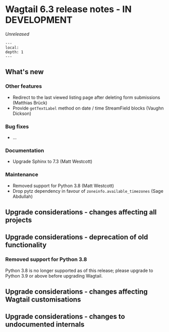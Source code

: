 # Wagtail 6.3 release notes - IN DEVELOPMENT

_Unreleased_

```{contents}
---
local:
depth: 1
---
```

## What's new

### Other features

 * Redirect to the last viewed listing page after deleting form submissions (Matthias Brück)
 * Provide `getTextLabel` method on date / time StreamField blocks (Vaughn Dickson)

### Bug fixes

 * ...

### Documentation

 * Upgrade Sphinx to 7.3 (Matt Westcott)


### Maintenance

 * Removed support for Python 3.8 (Matt Westcott)
 * Drop pytz dependency in favour of `zoneinfo.available_timezones` (Sage Abdullah)


## Upgrade considerations - changes affecting all projects

## Upgrade considerations - deprecation of old functionality

### Removed support for Python 3.8

Python 3.8 is no longer supported as of this release; please upgrade to Python 3.9 or above before upgrading Wagtail.

## Upgrade considerations - changes affecting Wagtail customisations

## Upgrade considerations - changes to undocumented internals

